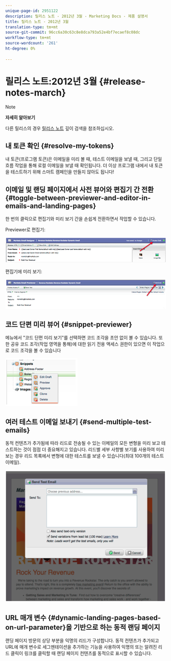 ```yaml
---
unique-page-id: 2951122
description: 릴리스 노트 - 2012년 3월 - Marketing Docs - 제품 설명서
title: 릴리스 노트 - 2012년 3월
translation-type: tm+mt
source-git-commit: 96cc6a30c63c8e8dca793a52e4bf7ecaef8c08dc
workflow-type: tm+mt
source-wordcount: '261'
ht-degree: 0%

---
```



# 릴리스 노트:2012년 3월 {#release-notes-march}

>[!NOTE]
>
>**자세히 알아보기**
>
>다른 릴리스의 경우 [릴리스 노트](http://docs.marketo.com/display/docs/release+notes) 깊이 검색을 참조하십시오.
>
>## 내 토큰 확인 {#resolve-my-tokens}

내 토큰(프로그램 토큰)은 이메일을 미리 볼 때, 테스트 이메일을 보낼 때, 그리고 단일 흐름 작업을 통해 로컬 이메일을 보낼 때 확인됩니다. 더 이상 프로그램 내에서 내 토큰을 테스트하기 위해 스마트 캠페인을 만들지 않아도 됩니다!

## 이메일 및 랜딩 페이지에서 사전 뷰어와 편집기 간 전환 {#toggle-between-previewer-and-editor-in-emails-and-landing-pages}

한 번의 클릭으로 편집기와 미리 보기 간을 손쉽게 전환하면서 작업할 수 있습니다.

Previewer로 편집기:

![](assets/image2014-9-23-10-3a0-3a13.png)

편집기에 미리 보기:

![](assets/image2014-9-23-10-3a0-3a25.png)

## 코드 단편 미리 뷰어 {#snippet-previewer}

메뉴에서 &quot;코드 단편 미리 보기&quot;를 선택하면 코드 조각을 초안 없이 볼 수 있습니다. 또한 공유 코드 조각(작업 영역을 통해)에 대한 읽기 전용 액세스 권한이 있으면 이 작업으로 코드 조각을 볼 수 있습니다

![](assets/image2014-9-23-10-3a0-3a37.png)

## 여러 테스트 이메일 보내기 {#send-multiple-test-emails}

동적 컨텐츠가 추가됨에 따라 리드로 전송될 수 있는 이메일의 모든 변형을 미리 보고 테스트하는 것이 점점 더 중요해지고 있습니다. 리드별 세부 사항별 보기를 사용하여 미리 보는 경우 리드 목록에서 변형에 대한 테스트를 보낼 수 있습니다(최대 100개의 테스트 이메일).

![](assets/image2014-9-23-10-3a0-3a50.png)

## URL 매개 변수 {#dynamic-landing-pages-based-on-url-parameter}을 기반으로 하는 동적 랜딩 페이지

랜딩 페이지 방문의 상당 부분을 익명의 리드가 구성합니다. 동적 컨텐츠가 추가되고 URL에 매개 변수로 세그멘테이션을 추가하는 기능을 사용하여 익명의 또는 알려진 리드 클릭이 링크를 클릭할 때 랜딩 페이지 컨텐츠를 동적으로 표시할 수 있습니다.
